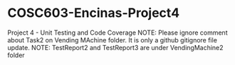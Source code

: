 # COSC603-Encinas-Project4
Project 4 - Unit Testing and Code Coverage
NOTE: Please ignore comment about Task2 on Vending MAchine folder. It is only a github gitignore file update.
NOTE: TestReport2 and TestReport3 are under VendingMachine2 folder
